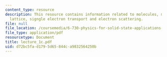 ```yaml
---
content_type: resource
description: This resource contains information related to molecules, models of solids,
  lattice, signgle electron transport and electron scattering.
file: null
file_location: /coursemedia/6-730-physics-for-solid-state-applications-spring-2003/d72bc5fad1795d65844ca9832564250b_lecture_1c.pdf
file_type: application/pdf
resourcetype: Document
title: lecture_1c.pdf
uid: d72bc5fa-d179-5d65-844c-a9832564250b
---
```

